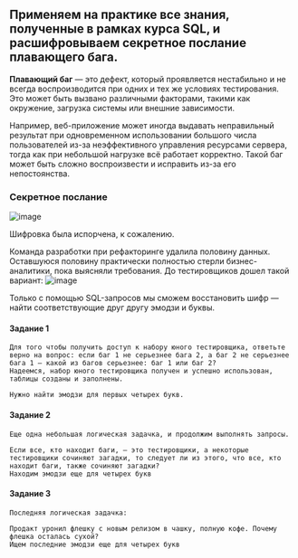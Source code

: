 ## Применяем на практике все знания, полученные в рамках курса SQL, и расшифровываем секретное послание плавающего бага.

**Плавающий баг** — это дефект, который проявляется нестабильно и не всегда воспроизводится при одних и тех же условиях тестирования. Это может быть вызвано различными факторами, такими как окружение, загрузка системы или внешние зависимости.

Например, веб-приложение может иногда выдавать неправильный результат при одновременном использовании большого числа пользователей из-за неэффективного управления ресурсами сервера, тогда как при небольшой нагрузке всё работает корректно. Такой баг может быть сложно воспроизвести и исправить из-за его непостоянства.

### Секретное послание

![image](https://github.com/user-attachments/assets/047d79c8-f515-47c1-bbd2-db977f32c256)

Шифровка была испорчена, к сожалению.

Команда разработки при рефакторинге удалила половину данных.
Оставшуюся половину практически полностью стерли бизнес-аналитики, пока выясняли требования.
До тестировщиков дошел такой вариант:
![image](https://github.com/user-attachments/assets/89112b17-dfdc-475a-a11c-ecef2fa5cea4)


Только с помощью SQL-запросов мы сможем восстановить шифр — найти соответствующие друг другу эмодзи и буквы.

#### Задание 1
```text
Для того чтобы получить доступ к набору юного тестировщика, ответьте верно на вопрос: если баг 1 не серьезнее бага 2, а баг 2 не серьезнее бага 1 — какой из багов серьезнее: баг 1 или баг 2?
Надеемся, набор юного тестировщика получен и успешно использован, таблицы созданы и заполнены.

Нужно найти эмодзи для первых четырех букв.
```
#### Задание 2
```text
Еще одна небольшая логическая задачка, и продолжим выполнять запросы.

Если все, кто находит баги, — это тестировщики, а некоторые тестировщики сочиняют загадки, то следует ли из этого, что все, кто находит баги, также сочиняют загадки?
Находим эмодзи еще для четырех букв
```
#### Задание 3
```text
Последняя логическая задачка:

Продакт уронил флешку с новым релизом в чашку, полную кофе. Почему флешка осталась сухой?
Ищем последние эмодзи еще для четырех букв
```

